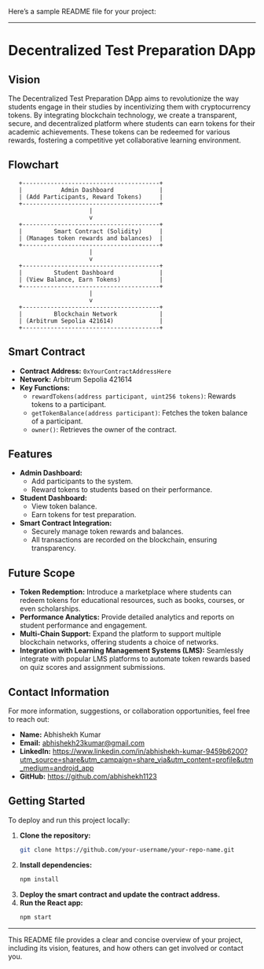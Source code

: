 Here’s a sample README file for your project:

---

# **Decentralized Test Preparation DApp**

## **Vision**
The Decentralized Test Preparation DApp aims to revolutionize the way students engage in their studies by incentivizing them with cryptocurrency tokens. By integrating blockchain technology, we create a transparent, secure, and decentralized platform where students can earn tokens for their academic achievements. These tokens can be redeemed for various rewards, fostering a competitive yet collaborative learning environment.

## **Flowchart**
```
   +---------------------------------------+
   |           Admin Dashboard             |
   | (Add Participants, Reward Tokens)     |
   +---------------------------------------+
                       |
                       v
   +---------------------------------------+
   |         Smart Contract (Solidity)     |
   | (Manages token rewards and balances)  |
   +---------------------------------------+
                       |
                       v
   +---------------------------------------+
   |         Student Dashboard             |
   | (View Balance, Earn Tokens)           |
   +---------------------------------------+
                       |
                       v
   +---------------------------------------+
   |         Blockchain Network            |
   | (Arbitrum Sepolia 421614)             |
   +---------------------------------------+
```

## **Smart Contract**
- **Contract Address:** `0xYourContractAddressHere`
- **Network:** Arbitrum Sepolia 421614
- **Key Functions:**
  - `rewardTokens(address participant, uint256 tokens)`: Rewards tokens to a participant.
  - `getTokenBalance(address participant)`: Fetches the token balance of a participant.
  - `owner()`: Retrieves the owner of the contract.

## **Features**
- **Admin Dashboard:** 
  - Add participants to the system.
  - Reward tokens to students based on their performance.
- **Student Dashboard:** 
  - View token balance.
  - Earn tokens for test preparation.
- **Smart Contract Integration:** 
  - Securely manage token rewards and balances.
  - All transactions are recorded on the blockchain, ensuring transparency.

## **Future Scope**
- **Token Redemption:** Introduce a marketplace where students can redeem tokens for educational resources, such as books, courses, or even scholarships.
- **Performance Analytics:** Provide detailed analytics and reports on student performance and engagement.
- **Multi-Chain Support:** Expand the platform to support multiple blockchain networks, offering students a choice of networks.
- **Integration with Learning Management Systems (LMS):** Seamlessly integrate with popular LMS platforms to automate token rewards based on quiz scores and assignment submissions.

## **Contact Information**
For more information, suggestions, or collaboration opportunities, feel free to reach out:

- **Name:** Abhishekh Kumar
- **Email:** abhishekh23kumar@gmail.com
- **LinkedIn:** https://www.linkedin.com/in/abhishekh-kumar-9459b6200?utm_source=share&utm_campaign=share_via&utm_content=profile&utm_medium=android_app
- **GitHub:** https://github.com/abhishekh1123

## **Getting Started**
To deploy and run this project locally:

1. **Clone the repository:**
   ```bash
   git clone https://github.com/your-username/your-repo-name.git
   ```
2. **Install dependencies:**
   ```bash
   npm install
   ```
3. **Deploy the smart contract and update the contract address.**
4. **Run the React app:**
   ```bash
   npm start
   ```

---

This README file provides a clear and concise overview of your project, including its vision, features, and how others can get involved or contact you.